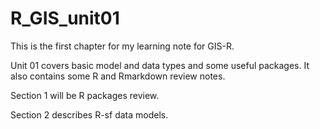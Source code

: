 # R_GIS_unit01
This is the first chapter for my learning note for GIS-R.

Unit 01 covers basic model and data types and some useful packages.
It also contains some R and Rmarkdown review notes.

Section 1 will be R packages review.

Section 2 describes R-sf data models.